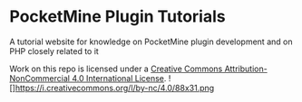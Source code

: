 PocketMine Plugin Tutorials
===
A tutorial website for knowledge on PocketMine plugin development and on PHP closely related to it

Work on this repo is licensed under a [Creative Commons Attribution-NonCommercial 4.0 International License](http://creativecommons.org/licenses/by-nc/4.0/).
![]https://i.creativecommons.org/l/by-nc/4.0/88x31.png

